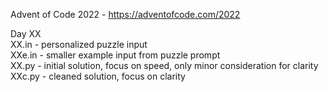 Advent of Code 2022 - https://adventofcode.com/2022

Day XX  
XX.in - personalized puzzle input  
XXe.in - smaller example input from puzzle prompt  
XX.py - initial solution, focus on speed, only minor consideration for clarity
XXc.py - cleaned solution, focus on clarity
